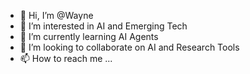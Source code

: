 - 👋 Hi, I’m @Wayne
- 👀 I’m interested in AI and Emerging Tech
- 🌱 I’m currently learning AI Agents
- 💞️ I’m looking to collaborate on AI and Research Tools
- 📫 How to reach me ... 


<!---
Ghostinthemachine9/Ghostinthemachine9 is a ✨ special ✨ repository because its `README.md` (this file) appears on your GitHub profile.
You can click the Preview link to take a look at your changes.
--->
